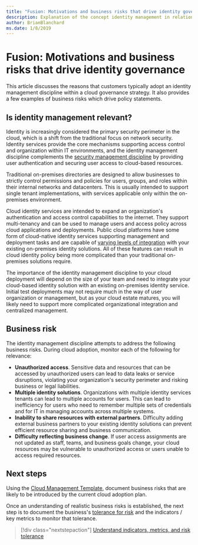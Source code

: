 ```yaml
---
title: "Fusion: Motivations and business risks that drive identity governance"
description: Explanation of the concept identity management in relation to cloud governance
author: BrianBlanchard
ms.date: 1/8/2019
---
```


# Fusion: Motivations and business risks that drive identity governance

This article discusses the reasons that customers typically adopt an identity management discipline within a cloud governance strategy. It also provides a few examples of business risks which drive policy statements.

## Is identity management relevant?

Identity is increasingly considered the primary security perimeter in the cloud, which is a shift from the traditional
focus on network security. Identity services provide the core mechanisms supporting access control and organization within IT environments, and the identity management discipline complements the [security management discipline](../security-management/overview.md) by providing user authentication and securing user access to cloud-based resources.

Traditional on-premises directories are designed to allow businesses to strictly control permissions and policies for users, groups, and roles within their internal networks and datacenters. This is usually intended to support single tenant implementations, with services applicable only within the on-premises environment.

Cloud identity services are intended to expand an organization's authentication and access control capabilities to the internet. They support multi-tenancy and can be used to manage users and access policy across cloud applications and deployments. Public cloud platforms have some form of cloud-native identity services supporting management and deployment tasks and are capable of [varying levels of integration](../../infrastructure/identity/overview.md) with your existing on-premises identity solutions. All of these features can result in cloud identity policy being more complicated than your traditional on-premises solutions require. 

The importance of the identity management discipline to your cloud deployment will depend on the size of your team and need to integrate your cloud-based identity solution with an existing on-premises identity service. Initial test deployments may not require much in the way of user organization or management, but as your cloud estate matures, you will likely need to support more complicated organizational integration and centralized management.

## Business risk

The identity management discipline attempts to address the following business risks. During cloud adoption, monitor each of the following for relevance:

- **Unauthorized access**. Sensitive data and resources that can be accessed by unauthorized users can lead to data leaks or service disruptions, violating your organization's security perimeter and risking business or legal liabilities.
- **Multiple identity solutions**. Organizations with multiple identity services tenants can lead to multiple accounts for users. This can lead to inefficiency for users who need to remember multiple sets of credentials and for IT in managing accounts across multiple systems.
- **Inability to share resources with external partners**. Difficulty adding external business partners to your existing identity solutions can prevent efficient resource sharing and business communication.
- **Difficulty reflecting business change**. If user access assignments are not updated as staff, teams, and business goals change, your cloud resources may be vulnerable to unauthorized access or users unable to access required resources.

## Next steps

Using the [Cloud Management Template](./template.md), document business risks that are likely to be introduced by the current cloud adoption plan.

Once an understanding of realistic business risks is established, the next step is to document the business's [tolerance for risk](./metrics-tolerance.md) and the indicators / key metrics to monitor that tolerance.

> [!div class="nextstepaction"]
> [Understand indicators, metrics, and risk tolerance](./metrics-tolerance.md)